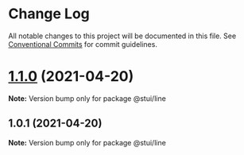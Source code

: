 # Change Log

All notable changes to this project will be documented in this file.
See [Conventional Commits](https://conventionalcommits.org) for commit guidelines.

# [1.1.0](https://github.com/iamyoki/lerna-demo/compare/v1.0.1...v1.1.0) (2021-04-20)

**Note:** Version bump only for package @stui/line





## 1.0.1 (2021-04-20)

**Note:** Version bump only for package @stui/line
